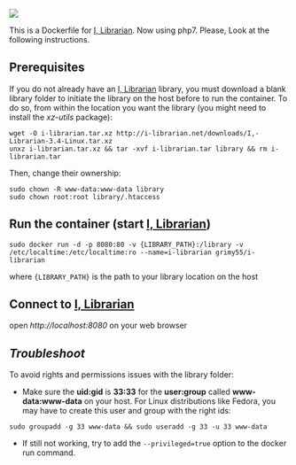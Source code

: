 [![](https://images.microbadger.com/badges/image/cgrima/i-librarian.svg)](https://microbadger.com/images/cgrima/i-librarian "Get your own image badge on microbadger.com")


This is a Dockerfile for [I, Librarian][1]. Now using php7. Please, Look at the following instructions.

**Prerequisites**
----------
If you do not already have an [I, Librarian][1] library, you must download a blank library folder to initiate the library on the host before to run the container. To do so, from within the location you want the library  (you might need to install the *xz-utils* package):

```
wget -O i-librarian.tar.xz http://i-librarian.net/downloads/I,-Librarian-3.4-Linux.tar.xz
unxz i-librarian.tar.xz && tar -xvf i-librarian.tar library && rm i-librarian.tar
```
Then, change their ownership:

```
sudo chown -R www-data:www-data library
sudo chown root:root library/.htaccess
```
**Run the container (start [I, Librarian][1])**
-------------
    sudo docker run -d -p 8080:80 -v {LIBRARY_PATH}:/library -v /etc/localtime:/etc/localtime:ro --name=i-librarian grimy55/i-librarian

where `{LIBRARY_PATH}` is the path to your library location on the host

**Connect to [I, Librarian][1]**
---------
open *http://localhost:8080* on your web browser 

*Troubleshoot*
---------
To avoid rights and permissions issues with the library folder:

- Make sure the **uid:gid** is **33:33** for the **user:group** called **www-data:www-data** on your host. For Linux distributions like Fedora, you may have to create this user and group with the right ids:

```
sudo groupadd -g 33 www-data && sudo useradd -g 33 -u 33 www-data
```

- If still not working, try to add the `--privileged=true` option to the docker run command.

  [1]: http://i-librarian.net/
